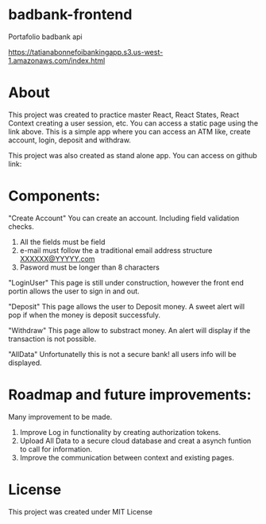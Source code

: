 # badbank-frontend
Portafolio badbank api

https://tatianabonnefoibankingapp.s3.us-west-1.amazonaws.com/index.html

# About

This project was created to practice master React, React States, React Context creating a user session, etc. You can access a static page using the link above. This is a simple app where you can access an ATM like, create account, login, deposit and withdraw.

This project was also created as stand alone app. You can access on github link:

# Components:

"Create Account" You can create an account. Including field validation checks. 
  1. All the fields must be field
  2. e-mail must follow the a traditional email address structure XXXXXX@YYYYY.com
  3. Pasword must be longer than 8 characters

"LoginUser" This page is still under construction, however the front end portin allows the user to sign in and out.

"Deposit" This page allows the user to Deposit money. A sweet alert will pop if when the money is deposit successfuly.

"Withdraw" This page allow to substract money. An alert will display if the transaction is not possible.

"AllData" Unfortunatelly this is not a secure bank! all users info will be displayed.


# Roadmap and future improvements:
Many improvement to be made. 
1. Improve Log in functionality by creating authorization tokens.
2. Upload All Data to a secure cloud database and creat a asynch funtion to call for information.
3. Improve the communication between context and existing pages.

# License 
This project was created under MIT License
